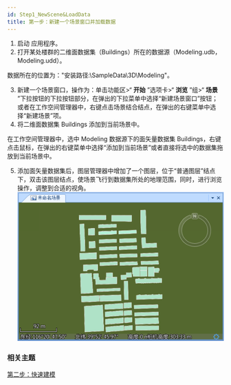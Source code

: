 ```yaml
---
id: Step1_NewScene&LoadData
title: 第一步：新建一个场景窗口并加载数据  
---  
```

  1. 启动  应用程序。
  2. 打开某处楼群的二维面数据集（Buildings）所在的数据源（Modeling.udb，Modeling.udd）。 

数据所在的位置为："安装路径:\\SampleData\3D\Modeling"。

  3. 新建一个场景窗口，操作为：单击功能区>“ **开始** ”选项卡>“ **浏览** ”组>“ **场景** ”下拉按钮的下拉按钮部分，在弹出的下拉菜单中选择“新建场景窗口”按钮；或者在工作空间管理器中，右键点击场景结合结点，在弹出的右键菜单中选择“新建场景”项。
  4. 将二维面数据集 Buildings 添加到当前场景中。 

在工作空间管理器中，选中 Modeling 数据源下的面矢量数据集
Buildings，右键点击鼠标，在弹出的右键菜单中选择“添加到当前场景”或者直接将选中的数据集拖放到当前场景中。

  5. 添加面矢量数据集后，图层管理器中增加了一个图层，位于“普通图层”结点下，双击该图层结点，使场景飞行到数据集所处的地理范围，同时，进行浏览操作，调整到合适的视角。
![](../SceneApplication/img/Buildings.png)  

###  相关主题

 [第二步：快速建模](Step2_MakeingModel)
